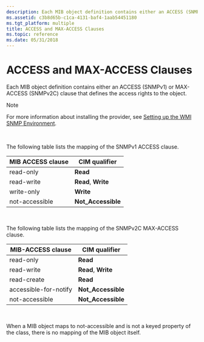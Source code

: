 ```yaml
---
description: Each MIB object definition contains either an ACCESS (SNMPv1) or MAX-ACCESS (SNMPv2C) clause that defines the access rights to the object.
ms.assetid: c3b8d65b-c1ca-4131-baf4-1aab54451180
ms.tgt_platform: multiple
title: ACCESS and MAX-ACCESS Clauses
ms.topic: reference
ms.date: 05/31/2018
---
```


# ACCESS and MAX-ACCESS Clauses

Each MIB object definition contains either an ACCESS (SNMPv1) or MAX-ACCESS (SNMPv2C) clause that defines the access rights to the object.

> [!Note]  
> For more information about installing the provider, see [Setting up the WMI SNMP Environment](setting-up-the-wmi-snmp-environment.md).

 

The following table lists the mapping of the SNMPv1 ACCESS clause.



| MIB ACCESS clause | CIM qualifier       |
|-------------------|---------------------|
| read-only         | **Read**            |
| read-write        | **Read**, **Write** |
| write-only        | **Write**           |
| not-accessible    | **Not\_Accessible** |



 

The following table lists the mapping of the SNMPv2C MAX-ACCESS clause.



| MIB-ACCESS clause     | CIM qualifier       |
|-----------------------|---------------------|
| read-only             | **Read**            |
| read-write            | **Read**, **Write** |
| read-create           | **Read**            |
| accessible-for-notify | **Not\_Accessible** |
| not-accessible        | **Not\_Accessible** |



 

When a MIB object maps to not-accessible and is not a keyed property of the class, there is no mapping of the MIB object itself.

 

 



